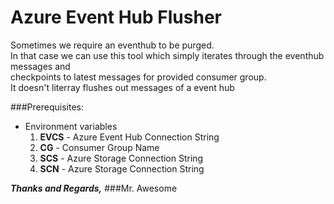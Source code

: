 # Azure Event Hub Flusher
Sometimes we require an eventhub to be purged.  
In that case we can use this tool which simply iterates through the eventhub messages and  
checkpoints to latest messages for provided consumer group.  
It doesn't literray flushes out messages of a event hub

###Prerequisites:
* Environment variables
    1. **EVCS** - Azure Event Hub Connection String
    2. **CG** - Consumer Group Name
    3. **SCS** - Azure Storage Connection String
    4. **SCN** - Azure Storage Connection String

 **_Thanks and Regards,_**
###Mr. Awesome